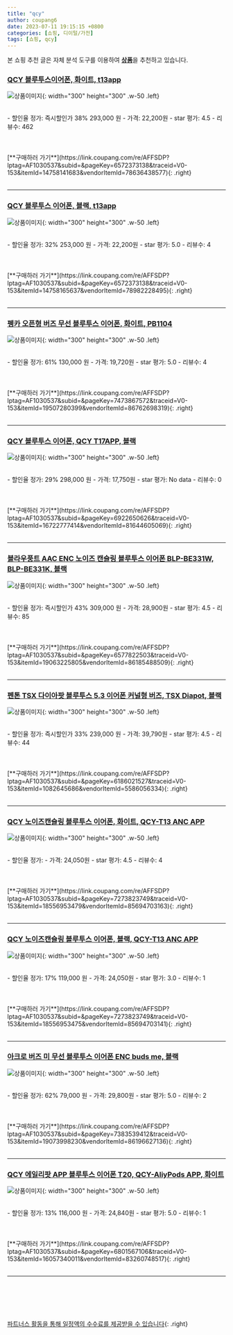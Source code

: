 ```yaml
---
title: "qcy"
author: coupang6
date: 2023-07-11 19:15:15 +0800
categories: [쇼핑, 디이털/가전]
tags: [쇼핑, qcy]
---
```


본 쇼핑 추천 글은 자체 분석 도구를 이용하여 [**상품**](https://link.coupang.com/a/bao1ui)을 추천하고 있습니다.

### [QCY 블루투스이어폰, 화이트, t13app](https://link.coupang.com/re/AFFSDP?lptag=AF1030537&subid=&pageKey=6572373138&traceid=V0-153&itemId=14758141683&vendorItemId=78636438577)

![상품이미지](https://thumbnail8.coupangcdn.com/thumbnails/remote/230x230ex/image/retail/images/8488529899314438-79efdbc9-574a-476e-a78b-dd8fbaf34d20.jpg){: width="300" height="300" .w-50 .left}


<br>
- 할인율 정가: 즉시할인가 38%  293,000   원
- 가격: 22,200원
- star 평가: 4.5
- 리뷰수: 462
<br>
<br>
<br>
<br>
[**구매하러 가기**](https://link.coupang.com/re/AFFSDP?lptag=AF1030537&subid=&pageKey=6572373138&traceid=V0-153&itemId=14758141683&vendorItemId=78636438577){: .right}
<br>
<br>

---

### [QCY 블루투스 이어폰, 블랙, t13app](https://link.coupang.com/re/AFFSDP?lptag=AF1030537&subid=&pageKey=6572373138&traceid=V0-153&itemId=14758165637&vendorItemId=78982228495)

![상품이미지](https://thumbnail7.coupangcdn.com/thumbnails/remote/230x230ex/image/retail/images/8480788605212626-6346df1b-4fb2-4251-ae2f-db1f70c74dbc.jpg){: width="300" height="300" .w-50 .left}


<br>
- 할인율 정가: 32%  253,000   원
- 가격: 22,200원
- star 평가: 5.0
- 리뷰수: 4
<br>
<br>
<br>
<br>
[**구매하러 가기**](https://link.coupang.com/re/AFFSDP?lptag=AF1030537&subid=&pageKey=6572373138&traceid=V0-153&itemId=14758165637&vendorItemId=78982228495){: .right}
<br>
<br>

---

### [펭카 오픈형 버즈 무선 블루투스 이어폰, 화이트, PB1104](https://link.coupang.com/re/AFFSDP?lptag=AF1030537&subid=&pageKey=7473867572&traceid=V0-153&itemId=19507280399&vendorItemId=86762698319)

![상품이미지](https://thumbnail7.coupangcdn.com/thumbnails/remote/230x230ex/image/retail/images/2023/08/02/14/5/b6df6c5c-b87d-4ad2-99d4-d28158b67aa8.jpg){: width="300" height="300" .w-50 .left}


<br>
- 할인율 정가: 61%  130,000   원
- 가격: 19,720원
- star 평가: 5.0
- 리뷰수: 4
<br>
<br>
<br>
<br>
[**구매하러 가기**](https://link.coupang.com/re/AFFSDP?lptag=AF1030537&subid=&pageKey=7473867572&traceid=V0-153&itemId=19507280399&vendorItemId=86762698319){: .right}
<br>
<br>

---

### [QCY 블루투스 이어폰, QCY T17APP, 블랙](https://link.coupang.com/re/AFFSDP?lptag=AF1030537&subid=&pageKey=6922650626&traceid=V0-153&itemId=16722777414&vendorItemId=81644605069)

![상품이미지](https://thumbnail9.coupangcdn.com/thumbnails/remote/230x230ex/image/retail/images/2974945968295615-b0c5a755-02fe-4de7-99f8-2e8fa790da25.jpg){: width="300" height="300" .w-50 .left}


<br>
- 할인율 정가: 29%  298,000   원
- 가격: 17,750원
- star 평가: No data
- 리뷰수: 0
<br>
<br>
<br>
<br>
[**구매하러 가기**](https://link.coupang.com/re/AFFSDP?lptag=AF1030537&subid=&pageKey=6922650626&traceid=V0-153&itemId=16722777414&vendorItemId=81644605069){: .right}
<br>
<br>

---

### [블라우풍트 AAC ENC 노이즈 캔슬링 블루투스 이어폰 BLP-BE331W, BLP-BE331K, 블랙](https://link.coupang.com/re/AFFSDP?lptag=AF1030537&subid=&pageKey=6577822503&traceid=V0-153&itemId=19063225805&vendorItemId=86185488509)

![상품이미지](https://thumbnail8.coupangcdn.com/thumbnails/remote/230x230ex/image/vendor_inventory/125e/47ee8f08e0524db688ba8403259bb82eb8622fdb7fe98126994de97afc12.jpg){: width="300" height="300" .w-50 .left}


<br>
- 할인율 정가: 즉시할인가 43%  309,000   원
- 가격: 28,900원
- star 평가: 4.5
- 리뷰수: 85
<br>
<br>
<br>
<br>
[**구매하러 가기**](https://link.coupang.com/re/AFFSDP?lptag=AF1030537&subid=&pageKey=6577822503&traceid=V0-153&itemId=19063225805&vendorItemId=86185488509){: .right}
<br>
<br>

---

### [펜톤 TSX 다이아팟 블루투스 5.3 이어폰 커널형 버즈, TSX Diapot, 블랙](https://link.coupang.com/re/AFFSDP?lptag=AF1030537&subid=&pageKey=6186021527&traceid=V0-153&itemId=1082645686&vendorItemId=5586056334)

![상품이미지](https://thumbnail6.coupangcdn.com/thumbnails/remote/230x230ex/image/retail/images/8227896718010181-0ca11a00-685e-4875-84d0-d103edc040d4.jpg){: width="300" height="300" .w-50 .left}


<br>
- 할인율 정가: 즉시할인가 33%  239,000   원
- 가격: 39,790원
- star 평가: 4.5
- 리뷰수: 44
<br>
<br>
<br>
<br>
[**구매하러 가기**](https://link.coupang.com/re/AFFSDP?lptag=AF1030537&subid=&pageKey=6186021527&traceid=V0-153&itemId=1082645686&vendorItemId=5586056334){: .right}
<br>
<br>

---

### [QCY 노이즈캔슬링 블루투스 이어폰, 화이트, QCY-T13 ANC APP](https://link.coupang.com/re/AFFSDP?lptag=AF1030537&subid=&pageKey=7273823749&traceid=V0-153&itemId=18556953479&vendorItemId=85694703163)

![상품이미지](https://thumbnail10.coupangcdn.com/thumbnails/remote/230x230ex/image/retail/images/2023/04/17/15/0/53a19112-2ab8-43b9-9dfc-52a9a26d4b5a.jpg){: width="300" height="300" .w-50 .left}


<br>
- 할인율 정가: 
- 가격: 24,050원
- star 평가: 4.5
- 리뷰수: 4
<br>
<br>
<br>
<br>
[**구매하러 가기**](https://link.coupang.com/re/AFFSDP?lptag=AF1030537&subid=&pageKey=7273823749&traceid=V0-153&itemId=18556953479&vendorItemId=85694703163){: .right}
<br>
<br>

---

### [QCY 노이즈캔슬링 블루투스 이어폰, 블랙, QCY-T13 ANC APP](https://link.coupang.com/re/AFFSDP?lptag=AF1030537&subid=&pageKey=7273823749&traceid=V0-153&itemId=18556953475&vendorItemId=85694703141)

![상품이미지](https://thumbnail10.coupangcdn.com/thumbnails/remote/230x230ex/image/retail/images/2023/04/17/15/5/8442a959-243b-462e-9839-9c46b18813df.jpg){: width="300" height="300" .w-50 .left}


<br>
- 할인율 정가: 17%  119,000   원
- 가격: 24,050원
- star 평가: 3.0
- 리뷰수: 1
<br>
<br>
<br>
<br>
[**구매하러 가기**](https://link.coupang.com/re/AFFSDP?lptag=AF1030537&subid=&pageKey=7273823749&traceid=V0-153&itemId=18556953475&vendorItemId=85694703141){: .right}
<br>
<br>

---

### [아크로 버즈 미 무선 블루투스 이어폰 ENC buds me, 블랙](https://link.coupang.com/re/AFFSDP?lptag=AF1030537&subid=&pageKey=7383539412&traceid=V0-153&itemId=19073998230&vendorItemId=86196627136)

![상품이미지](https://thumbnail8.coupangcdn.com/thumbnails/remote/230x230ex/image/vendor_inventory/7602/1e9976eecd6d6457af4a213b0fb622a7a522800c814ffbcc3a5f641525ff.jpg){: width="300" height="300" .w-50 .left}


<br>
- 할인율 정가: 62%  79,000   원
- 가격: 29,800원
- star 평가: 5.0
- 리뷰수: 2
<br>
<br>
<br>
<br>
[**구매하러 가기**](https://link.coupang.com/re/AFFSDP?lptag=AF1030537&subid=&pageKey=7383539412&traceid=V0-153&itemId=19073998230&vendorItemId=86196627136){: .right}
<br>
<br>

---

### [QCY 에일리팟 APP 블루투스 이어폰 T20, QCY-AliyPods APP, 화이트](https://link.coupang.com/re/AFFSDP?lptag=AF1030537&subid=&pageKey=6801567106&traceid=V0-153&itemId=16057340011&vendorItemId=83260748517)

![상품이미지](https://thumbnail9.coupangcdn.com/thumbnails/remote/230x230ex/image/retail/images/2022/09/26/11/1/4b9c3e77-990f-42df-b27f-7a161e046599.jpg){: width="300" height="300" .w-50 .left}


<br>
- 할인율 정가: 13%  116,000   원
- 가격: 24,840원
- star 평가: 5.0
- 리뷰수: 1
<br>
<br>
<br>
<br>
[**구매하러 가기**](https://link.coupang.com/re/AFFSDP?lptag=AF1030537&subid=&pageKey=6801567106&traceid=V0-153&itemId=16057340011&vendorItemId=83260748517){: .right}
<br>
<br>

---
<br><br><br><br><br> [파트너스 활동을 통해 일정액의 수수료를 제공받을 수 있습니다](https://link.coupang.com/a/bao1ui){: .right}